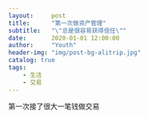 ```yaml
---
layout:     post
title:      "第一次做资产管理"
subtitle:   "\"总是很容易获得信任\""
date:       2020-01-01 12:00:00
author:     "Youth"
header-img: "img/post-bg-alitrip.jpg"
catalog: true
tags:
    - 生活
    - 交易
---
```


第一次接了很大一笔钱做交易